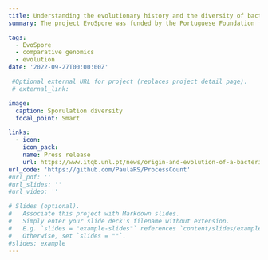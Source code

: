 ```yaml
---
title: Understanding the evolutionary history and the diversity of bacterial endosporulation 
summary: The project EvoSpore was funded by the Portuguese Foundation for Science and Technology. The goal was to uncover the origin and evolution of bacterial endosporulation through comparative genomics. Endosporulation is a developmental pathway that initiates from the vegetative cell and culminates with the formation of highly resistant, dormant spores. Spores are everywhere, they allow environmental persistence, dissemination and, for pathogens, are infection vehicles. We found that for the model *Bacillus subtilis* and for the pathogen *Clostridioides difficile*, sporulation was shapped by two major evolutionary transitions. The first one was at the base of the Firmicutes and the second one at the base of the *B. subtilis* group and within the Peptostreptococcaceae family, which includes *C. difficile*. We also found that early and late sporulation regulons have been coevolving and that sporulation genes entail greater innovation in *B. subtilis* with many Bacilli lineage-restricted genes. In contrast, *C. difficile* more often recruits new sporulation genes by horizontal gene transfer, which reflects both its highly mobile genome, the complexity of the gut microbiota, and an adjustment of sporulation to the gut ecosystem.

tags:
  - EvoSpore
  - comparative genomics
  - evolution
date: '2022-09-27T00:00:00Z'

 #Optional external URL for project (replaces project detail page).
 # external_link:

image:
  caption: Sporulation diversity
  focal_point: Smart

links:
  - icon: 
    icon_pack: 
    name: Press release
    url: https://www.itqb.unl.pt/news/origin-and-evolution-of-a-bacterial-developmental-programme
url_code: 'https://github.com/PaulaRS/ProcessCount'
#url_pdf: ''
#url_slides: ''
#url_video: ''

# Slides (optional).
#   Associate this project with Markdown slides.
#   Simply enter your slide deck's filename without extension.
#   E.g. `slides = "example-slides"` references `content/slides/example-slides.md`.
#   Otherwise, set `slides = ""`.
#slides: example
---
```


